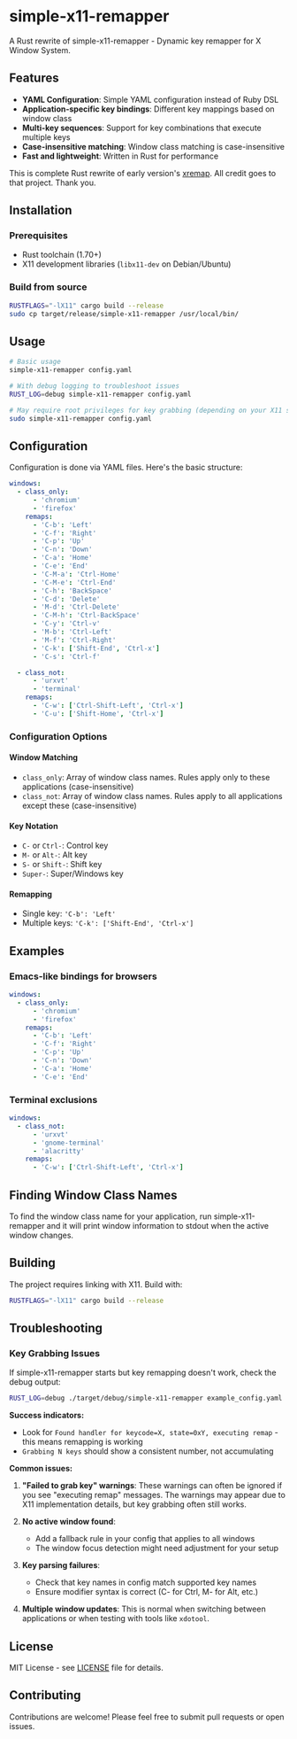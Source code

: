 # simple-x11-remapper

A Rust rewrite of simple-x11-remapper - Dynamic key remapper for X Window System.

## Features

- **YAML Configuration**: Simple YAML configuration instead of Ruby DSL
- **Application-specific key bindings**: Different key mappings based on window class
- **Multi-key sequences**: Support for key combinations that execute multiple keys
- **Case-insensitive matching**: Window class matching is case-insensitive
- **Fast and lightweight**: Written in Rust for performance

This is complete Rust rewrite of early version's [xremap](https://github.com/xremap/xremap). All credit goes to that project. Thank you.

## Installation

### Prerequisites

- Rust toolchain (1.70+)
- X11 development libraries (`libx11-dev` on Debian/Ubuntu)

### Build from source

```bash
RUSTFLAGS="-lX11" cargo build --release
sudo cp target/release/simple-x11-remapper /usr/local/bin/
```

## Usage

```bash
# Basic usage
simple-x11-remapper config.yaml

# With debug logging to troubleshoot issues
RUST_LOG=debug simple-x11-remapper config.yaml

# May require root privileges for key grabbing (depending on your X11 setup)
sudo simple-x11-remapper config.yaml
```

## Configuration

Configuration is done via YAML files. Here's the basic structure:

```yaml
windows:
  - class_only:
      - 'chromium'
      - 'firefox'
    remaps:
      - 'C-b': 'Left'
      - 'C-f': 'Right'
      - 'C-p': 'Up'
      - 'C-n': 'Down'
      - 'C-a': 'Home'
      - 'C-e': 'End'
      - 'C-M-a': 'Ctrl-Home'
      - 'C-M-e': 'Ctrl-End'
      - 'C-h': 'BackSpace'
      - 'C-d': 'Delete'
      - 'M-d': 'Ctrl-Delete'
      - 'C-M-h': 'Ctrl-BackSpace'
      - 'C-y': 'Ctrl-v'
      - 'M-b': 'Ctrl-Left'
      - 'M-f': 'Ctrl-Right'
      - 'C-k': ['Shift-End', 'Ctrl-x']
      - 'C-s': 'Ctrl-f'

  - class_not:
      - 'urxvt'
      - 'terminal'
    remaps:
      - 'C-w': ['Ctrl-Shift-Left', 'Ctrl-x']
      - 'C-u': ['Shift-Home', 'Ctrl-x']
```

### Configuration Options

#### Window Matching

- `class_only`: Array of window class names. Rules apply only to these applications (case-insensitive)
- `class_not`: Array of window class names. Rules apply to all applications except these (case-insensitive)

#### Key Notation

- `C-` or `Ctrl-`: Control key
- `M-` or `Alt-`: Alt key
- `S-` or `Shift-`: Shift key
- `Super-`: Super/Windows key

#### Remapping

- Single key: `'C-b': 'Left'`
- Multiple keys: `'C-k': ['Shift-End', 'Ctrl-x']`

## Examples

### Emacs-like bindings for browsers

```yaml
windows:
  - class_only:
      - 'chromium'
      - 'firefox'
    remaps:
      - 'C-b': 'Left'
      - 'C-f': 'Right'
      - 'C-p': 'Up'
      - 'C-n': 'Down'
      - 'C-a': 'Home'
      - 'C-e': 'End'
```

### Terminal exclusions

```yaml
windows:
  - class_not:
      - 'urxvt'
      - 'gnome-terminal'
      - 'alacritty'
    remaps:
      - 'C-w': ['Ctrl-Shift-Left', 'Ctrl-x']
```

## Finding Window Class Names

To find the window class name for your application, run simple-x11-remapper and it will print window information to stdout when the active window changes.

## Building

The project requires linking with X11. Build with:

```bash
RUSTFLAGS="-lX11" cargo build --release
```

## Troubleshooting

### Key Grabbing Issues

If simple-x11-remapper starts but key remapping doesn't work, check the debug output:

```bash
RUST_LOG=debug ./target/debug/simple-x11-remapper example_config.yaml
```

**Success indicators:**

- Look for `Found handler for keycode=X, state=0xY, executing remap` - this means remapping is working
- `Grabbing N keys` should show a consistent number, not accumulating

**Common issues:**

1. **"Failed to grab key" warnings**: These warnings can often be ignored if you see "executing remap" messages. The warnings may appear due to X11 implementation details, but key grabbing often still works.

2. **No active window found**:

   - Add a fallback rule in your config that applies to all windows
   - The window focus detection might need adjustment for your setup

3. **Key parsing failures**:

   - Check that key names in config match supported key names
   - Ensure modifier syntax is correct (C- for Ctrl, M- for Alt, etc.)

4. **Multiple window updates**: This is normal when switching between applications or when testing with tools like `xdotool`.

## License

MIT License - see [LICENSE](LICENSE) file for details.

## Contributing

Contributions are welcome! Please feel free to submit pull requests or open issues.
